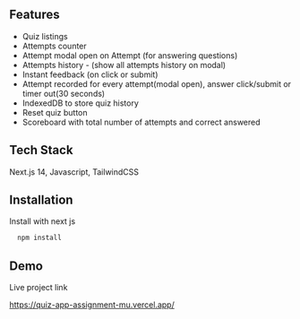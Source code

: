 
## Features

- Quiz listings
- Attempts counter
- Attempt modal open on Attempt (for answering questions)
- Attempts history - (show all attempts history on modal)
- Instant feedback (on click or submit)
- Attempt recorded for every attempt(modal open), answer click/submit or timer out(30 seconds)
- IndexedDB to store quiz history
- Reset quiz button
- Scoreboard with total number of attempts and correct answered


## Tech Stack

Next.js 14, Javascript, TailwindCSS

## Installation

Install with next js

```bash
  npm install
```
    
## Demo

Live project link

https://quiz-app-assignment-mu.vercel.app/


